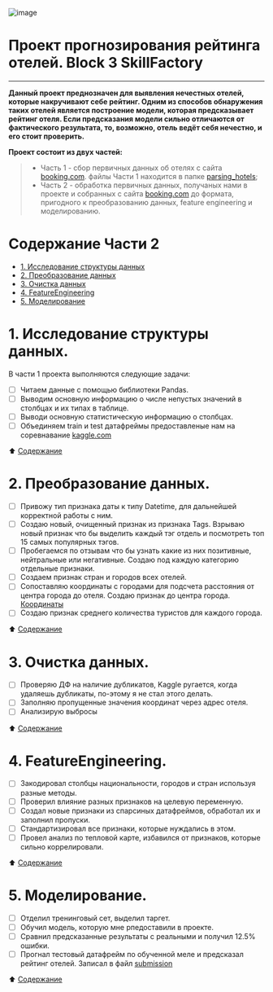 ![image](https://user-images.githubusercontent.com/82520661/206916166-647fac1f-521c-47c8-a63c-d93c62b87c49.png)

# **Проект прогнозирования рейтинга отелей. Block 3 SkillFactory**
________________________________________________________________

**Данный проект преднозначен для выявления нечестных отелей, которые накручивают себе рейтинг. Одним из способов обнаружения таких отелей является построение модели, которая предсказывает рейтинг отеля. Если предсказания модели сильно отличаются от фактического результата, то, возможно, отель ведёт себя нечестно, и его стоит проверить.**

**Проект состоит из двух частей:**

> - Часть 1 - сбор первичных данных об отелях с сайта [booking.com](https://www.booking.com/). файлы Части 1 находится в папке [parsing_hotels](https://github.com/FierceDra-X/DS_SkillFactory/tree/main/DS_Project_3/parsing_hotels);
> - Часть 2 - обработка первичных данных, получаных нами в проекте и собранных с сайта [booking.com](https://www.booking.com/) до формата, пригодного к преобразованию данных, feature engineering и моделированию.

# Содержание Части 2 <a name="вверх"></a>

- [1. Исследование структуры данных](#структура)
- [2. Преобразование данных](#преобразование)
- [3. Очистка данных](#очистка)
- [4. FeatureEngineering](#feature)
- [5. Моделирование](#моделирование)

# 1. Исследование структуры данных. <a name="структура"></a>

В части 1 проекта выполняются следующие задачи:
- [ ] Читаем данные с помощью библиотеки Pandas.
- [ ] Выводим основную информацию о числе непустых значений в столбцах и их типах в таблице.
- [ ] Выводи основную статистическую информацию о столбцах.
- [ ] Объединяем train и test датафреймы предоставленые нам на соревнавание [kaggle.com](https://www.kaggle.com/competitions/sf-booking/data)

:arrow_up: [Содержание](#вверх)

# 2. Преобразование данных. <a name="преобразование"></a>

- [ ] Привожу тип признака даты к типу Datetime, для дальнейшей корректной работы с ним.
- [ ] Создаю новый, очищенный признак из признака Tags. Взрываю новый признак что бы выделить каждый тэг отдель и посмотреть топ 15 самых популярных тэгов.
- [ ] Пробегаемся по отзывам что бы узнать какие из них позитивные, нейтральные или негативные. Создаю под каждую категорию отдельные признаки.
- [ ] Создаем признак стран и городов всех отелей.
- [ ] Cопоставляю координаты с городами для подсчета расстояния от центра города до отеля. Создаю признак до центра города. [Координаты](https://time-in.ru/coordinates)
- [ ] Создаю признак среднего количества туристов для каждого города.

:arrow_up: [Содержание](#вверх)

# 3. Очистка данных. <a name="очистка"></a>

- [ ] Проверяю ДФ на наличие дубликатов, Kaggle ругается, когда удаляешь дубликаты, по-этому я не стал этого делать.
- [ ] Заполняю пропущенные значения координат через адрес отеля.
- [ ] Анализирую выбросы

:arrow_up: [Содержание](#вверх)

# 4. FeatureEngineering. <a name="feature"></a>

- [ ] Закодировал столбцы национальности, городов и стран используя разные методы.
- [ ] Проверил влияние разных признаков на целевую переменную.
- [ ] Создал новые признаки из спарсиных датафреймов, обработал их и заполнил пропуски.
- [ ] Стандартизировал все признаки, которые нуждались в этом.
- [ ] Провел анализ по тепловой карте, избавился от признаков, которые сильно коррелировали.

:arrow_up: [Содержание](#вверх)

# 5. Моделирование. <a name="моделирование"></a>

- [ ] Отделил тренинговый сет, выделил таргет.
- [ ] Обучил модель, которую мне рпедоставили в проекте.
- [ ] Сравнил предсказанные результаты с реальными и получил 12.5% ошибки.
- [ ] Прогнал тестовый датафрейм по обученной меле и предсказал рейтинг отелей. Записал в файл [submission](https://drive.google.com/file/d/1--sboI8WaN9gRq6zOYEhUl2ttPHyww5F/view?usp=share_link)

:arrow_up: [Содержание](#вверх)

